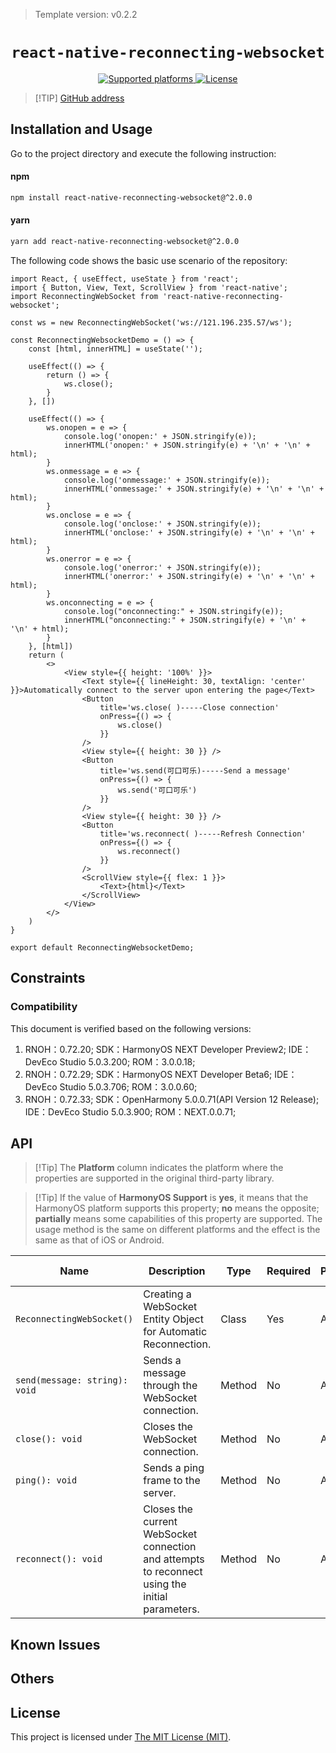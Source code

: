 > Template version: v0.2.2

<p align="center">
  <h1 align="center"> <code>react-native-reconnecting-websocket</code> </h1>
</p>
<p align="center">
    <a href="https://github.com/React-Sextant/react-native-reconnecting-websocket">
        <img src="https://img.shields.io/badge/platforms-android%20|%20ios%20|%20harmony%20-lightgrey.svg" alt="Supported platforms" />
    </a>
    <a href="https://mitlicense.org/">
        <img src="https://img.shields.io/badge/license-MIT-green.svg" alt="License" />
    </a>
</p>

> [!TIP] [GitHub address](https://github.com/React-Sextant/react-native-reconnecting-websocket)

## Installation and Usage

Go to the project directory and execute the following instruction:

<!-- tabs:start -->

#### **npm**

```bash
npm install react-native-reconnecting-websocket@^2.0.0
```

#### **yarn**

```bash
yarn add react-native-reconnecting-websocket@^2.0.0
```

<!-- tabs:end -->

The following code shows the basic use scenario of the repository:

```tsx
import React, { useEffect, useState } from 'react';
import { Button, View, Text, ScrollView } from 'react-native';
import ReconnectingWebSocket from 'react-native-reconnecting-websocket';

const ws = new ReconnectingWebSocket('ws://121.196.235.57/ws');

const ReconnectingWebsocketDemo = () => {
    const [html, innerHTML] = useState('');

    useEffect(() => {
        return () => {
            ws.close();
        }
    }, [])

    useEffect(() => {
        ws.onopen = e => {
            console.log('onopen:' + JSON.stringify(e));
            innerHTML('onopen:' + JSON.stringify(e) + '\n' + '\n' + html);
        }
        ws.onmessage = e => {
            console.log('onmessage:' + JSON.stringify(e));
            innerHTML('onmessage:' + JSON.stringify(e) + '\n' + '\n' + html);
        }
        ws.onclose = e => {
            console.log('onclose:' + JSON.stringify(e));
            innerHTML('onclose:' + JSON.stringify(e) + '\n' + '\n' + html);
        }
        ws.onerror = e => {
            console.log('onerror:' + JSON.stringify(e));
            innerHTML('onerror:' + JSON.stringify(e) + '\n' + '\n' + html);
        }
        ws.onconnecting = e => {
            console.log("onconnecting:" + JSON.stringify(e));
            innerHTML("onconnecting:" + JSON.stringify(e) + '\n' + '\n' + html);
        }
    }, [html])
    return (
        <>
            <View style={{ height: '100%' }}>
                <Text style={{ lineHeight: 30, textAlign: 'center' }}>Automatically connect to the server upon entering the page</Text>
                <Button
                    title='ws.close( )-----Close connection'
                    onPress={() => {
                        ws.close()
                    }}
                />
                <View style={{ height: 30 }} />
                <Button
                    title='ws.send(可口可乐)-----Send a message'
                    onPress={() => {
                        ws.send('可口可乐')
                    }}
                />
                <View style={{ height: 30 }} />
                <Button
                    title='ws.reconnect( )-----Refresh Connection'
                    onPress={() => {
                        ws.reconnect()
                    }}
                />
                <ScrollView style={{ flex: 1 }}>
                    <Text>{html}</Text>
                </ScrollView>
            </View>
        </>
    )
}

export default ReconnectingWebsocketDemo;
```

## Constraints

### Compatibility

This document is verified based on the following versions:

1. RNOH：0.72.20; SDK：HarmonyOS NEXT Developer Preview2; IDE：DevEco Studio 5.0.3.200; ROM：3.0.0.18;
2. RNOH：0.72.29; SDK：HarmonyOS NEXT Developer Beta6; IDE：DevEco Studio 5.0.3.706; ROM：3.0.0.60;
2. RNOH：0.72.33; SDK：OpenHarmony 5.0.0.71(API Version 12 Release); IDE：DevEco Studio 5.0.3.900; ROM：NEXT.0.0.71;

## API

> [!Tip] The **Platform** column indicates the platform where the properties are supported in the original third-party library.

> [!Tip] If the value of **HarmonyOS Support** is **yes**, it means that the HarmonyOS platform supports this property; **no** means the opposite; **partially** means some capabilities of this property are supported. The usage method is the same on different platforms and the effect is the same as that of iOS or Android.

| Name                          | Description                                                  | Type   | Required | Platform | HarmonyOS Support |
| ----------------------------- | ------------------------------------------------------------ | ------ | -------- | -------- | ----------------- |
| `ReconnectingWebSocket()`     | Creating a WebSocket Entity Object for Automatic Reconnection. | Class  | Yes      | All      | Yes               |
| `send(message: string): void` | Sends a message through the WebSocket connection.            | Method | No       | All      | Yes               |
| `close(): void`               | Closes the WebSocket connection.                             | Method | No       | All      | Yes               |
| `ping(): void`                | Sends a ping frame to the server.                            | Method | No       | All      | Yes               |
| `reconnect(): void`           | Closes the current WebSocket connection and attempts to reconnect using the initial parameters. | Method | No       | All      | Yes               |

## Known Issues
## Others
## License

This project is licensed under [The MIT License (MIT)](https://mitlicense.org/).
